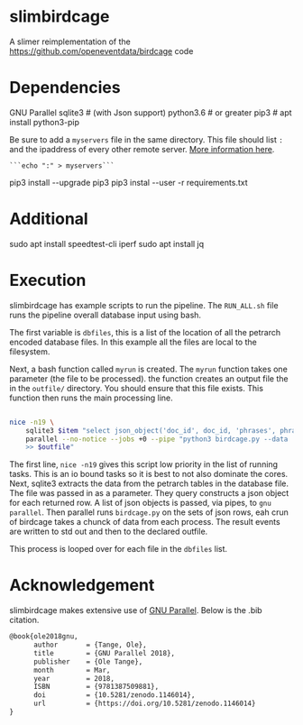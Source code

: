 # slimbirdcage
A slimer reimplementation of the https://github.com/openeventdata/birdcage code

# Dependencies

GNU Parallel
sqlite3 # (with Json support)
python3.6 # or greater
pip3 # apt install python3-pip


Be sure to add a `myservers` file in the same directory. This file should list `:` and the ipaddress of every other remote server. [More information here](https://www.gnu.org/software/parallel/man.html#EXAMPLE:-Using-remote-computers).

    ```echo ":" > myservers```

pip3 install --upgrade pip3
pip3 instal --user -r requirements.txt

# Additional

sudo apt install speedtest-cli iperf
sudo apt install jq

# Execution

slimbirdcage has example scripts to run the pipeline.
The `RUN_ALL.sh` file runs the pipeline overall database input using bash.

The first variable is `dbfiles`, this is a list of the location of all the petrarch encoded database files. In this example all the files are local to the filesystem.

Next, a bash function called `myrun` is created. The `myrun` function takes one parameter (the file to be processed).
the function creates an output file the in the `outfile/` directory. You should ensure that this file exists. This function then runs the main processing line.

```bash

nice -n19 \
    sqlite3 $item "select json_object('doc_id', doc_id, 'phrases', phrases, 'mongo_id', mongo_id, 'date', date) from petrarch_table" |\
    parallel --no-notice --jobs +0 --pipe "python3 birdcage.py --data '-' \
    >> $outfile"
```

The first line, `nice -n19` gives this script low priority in the list of running tasks. This is an io bound tasks so it is best to not also dominate the cores. Next, sqlite3 extracts the data from the petrarch tables in the database file. The file was passed in as a parameter. They query constructs a json object for each returned row. A list of json objects is passed, via pipes, to `gnu parallel`. Then parallel runs `birdcage.py` on the sets of json rows, eah crun of birdcage takes a chunck of data from each process. The result events are written to std out and then to the declared outfile.

This process is looped over for each file in the `dbfiles` list. 


# Acknowledgement 

slimbirdcage makes extensive use of [GNU Parallel](https://www.gnu.org/software/parallel/). Below is the .bib citation.

```latex
@book{ole2018gnu,
      author       = {Tange, Ole},
      title        = {GNU Parallel 2018},
      publisher    = {Ole Tange},
      month        = Mar,
      year         = 2018,
      ISBN         = {9781387509881},
      doi          = {10.5281/zenodo.1146014},
      url          = {https://doi.org/10.5281/zenodo.1146014}
}
```
